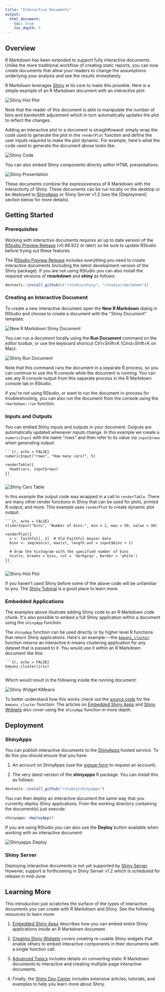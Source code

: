 ```yaml
---
title: "Interactive Documents"
output:
  html_document:
    toc: true
    toc_depth: 3
---
```


## Overview

R Markdown has been extended to support fully interactive documents. Unlike the more traditional workflow of creating static reports, you can now create documents that allow your readers to change the assumptions underlying your analysis and see the results immediately.   

R Markdown leverages [Shiny](http://shiny.rstudio.com) at its core to make this possible. Here is a simple example of an R Markdown document with an interactive plot:

![Shiny Hist Plot](images/shiny-interactive-plot.png)

Note that the reader of this document is able to manipulate the number of bins and bandwidth adjustment which in turn automatically updates the plot to reflect the changes. 

Adding an interactive plot to a document is straightfoward: simply wrap the code used to generate the plot in the `renderPlot` function and define the user inputs required to make the plot dynamic. For example, here's what the code used to generate the document above looks like:

![Shiny Code](images/shiny-code.png)

You can also embed Shiny components directly within HTML presentations:

![Shiny Presentation](images/shiny-run-presentation.png)

These documents combine the expressiveness of R Markdown with the interactivity of Shiny. These documents can be run locally on the desktop or be deployed to [ShinyApps](http://shinyapps.io) or Shiny Server v1.2 (see the [Deployment] section below for more details).

## Getting Started

### Prerequisites

Working with interactive documents requires an up to date version of the [RStudio Preview Release](http://www.rstudio.com/ide/download/preview) (v0.98.922 or later) so be sure to update RStudio before trying out these features. 

The [RStudio Preview Release](http://www.rstudio.com/ide/download/preview) includes everything you need to create interactive documents (including the latest development version of the Shiny package). If you are not using RStudio you can also install the required versions of **rmarkdown** and **shiny** as follows:

```r
devtools::install_github(c("rstudio/shiny", "rstudio/rmarkdown"))
```

### Creating an Interactive Document

To create a new interactive document open the **New R Markdown** dialog in RStudio and choose to create a document with the "Shiny Document" template:

![New R Markdown Shiny Document](images/new-shiny-document.png)

You can run a document locally using the **Run Document** command on the editor toolbar, or use the keyboard shortcut Ctrl+Shift+K (Cmd+Shift+K on Mac):

![Shiny Run Document](images/shiny-run-document.png)

Note that this command runs the document in a separate R process, so you can continue to use the R console while the document is running. You can see any R console output from this separate process in the R Markdown console tab in RStudio. 

If you're not using RStudio, or want to run the document in-process for troubleshooting, you can also run the document from the console using the `rmarkdown::run` function.

### Inputs and Outputs

You can embed Shiny inputs and outputs in your document. Outputs are automatically updated whenever inputs change. In this example we create a `numericInput` with the name "rows" and then refer to its value via `input$rows` when generating output:

<pre class="markdown"><code>&#96;&#96;&#96;{r, echo = FALSE}
numericInput("rows", "How many cars?", 5)

renderTable({
  head(cars, input$rows)
})
&#96;&#96;&#96;
</code></pre>

![Shiny Cars Table](images/shiny-cars-table.gif)

In this example the output code was wrapped in a call to `renderTable`. There are many other render functions in Shiny that can be used for plots, printed R output, and more. This example uses `renderPlot` to create dynamic plot output:

<pre class="markdown"><code>&#96;&#96;&#96;{r, echo = FALSE}
sliderInput("bins", "Number of bins:", min = 1, max = 50, value = 30)

renderPlot({
  x <- faithful[, 2]  # Old Faithful Geyser data
  bins <- seq(min(x), max(x), length.out = input$bins + 1)

  # draw the histogram with the specified number of bins
  hist(x, breaks = bins, col = 'darkgray', border = 'white')
})
&#96;&#96;&#96;
</code></pre>

![Shiny Hist Plot](images/shiny-hist-plot.gif)

If you haven’t used Shiny before some of the above code will be unfamiliar to you. The [Shiny Tutorial](http://shiny.rstudio.com/tutorial) is a good place to learn more.

### Embedded Applications

The examples above illustrate adding Shiny code to an R Markdown code chunk. It's also possible to embed a full Shiny application within a document using the `shinyApp` function. 

The `shinyApp` function can be used directly or by higher level R functions that return Shiny applications. Here's an example---the [`kmeans_cluster`](https://github.com/rstudio/rmdexamples/blob/master/R/kmeans_cluster.R) function returns an interactive k-means clustering application for any dataset that is passed to it. You would use it within an R Markdown document like this:

<pre class="markdown"><code>&#96;&#96;&#96;{r, echo = FALSE}
kmeans_cluster(iris)
&#96;&#96;&#96;
</code></pre>

Which would result in the following inside the running document:

![Shiny Widget KMeans](images/shiny-widget-kmeans.png)

To better understand how this works check out the [source code](https://github.com/rstudio/rmdexamples/blob/master/R/kmeans_cluster.R) for the `kmeans_cluster` function. The articles on [Embedded Shiny Apps](authoring_embedded_shiny.html) and [Shiny Widgets](authoring_shiny_widgets.html) also cover using the `shinyApp` function in more depth.

## Deployment

### ShinyApps

You can publish interactive documents to the [ShinyApps](http://shinyapps.io) hosted service. To do this you should ensure that you have:

1. An account on ShinyApps (use the [signup form](http://shinyapps.io) to request an account).

2. The very latest version of the **shinyapps** R package. You can install this as follows:

```r
devtools::install_github("rstudio/shinyapps")
```

You can then deploy an interactive document the same way that you currently deploy Shiny applications. From the working directory containing the document(s) just execute:

```r
shinyapps::deployApp()
```

If you are using RStudio you can also use the **Deploy** button available when working with an interactive document:

![Shinyapps Deploy](images/shinyapps-deploy.png)

### Shiny Server

Deploying interactive documents is not yet supported by [Shiny Server]((http://www.rstudio.com/shiny/server/)). However, support is forthcoming in Shiny Server v1.2 which is scheduled for release in mid-June.


## Learning More

This introduction just scratches the surface of the types of interactive documents you can create with R Markdown and Shiny. See the following resources to learn more:

1. [Embedded Shiny Apps](authoring_embedded_shiny.html) describes how you can embed entire Shiny applications inside an R Markdown document.

2. [Creating Shiny Widgets](authoring_shiny_widgets.html) covers creating re-usable Shiny widgets that enable others to embed interactive components in their documents with a single function call.

3. [Advanced Topics](authoring_shiny_advanced.html) includes details on converting static R Markdown documents to interactive and creating multiple-page interactive documents.

4. Finally, the [Shiny Dev Center](http://shiny.rstudio.com) includes extensive articles, tutorials, and examples to help you learn more about Shiny.






